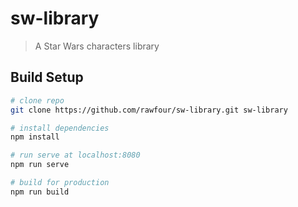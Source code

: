 # sw-library

> A Star Wars characters library

## Build Setup

``` bash
# clone repo
git clone https://github.com/rawfour/sw-library.git sw-library

# install dependencies
npm install

# run serve at localhost:8080
npm run serve

# build for production
npm run build


```


